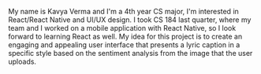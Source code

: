My name is Kavya Verma and I'm a 4th year CS major, I'm interested in React/React Native and UI/UX design. I took CS 184 last quarter, where my team and I worked on a mobile application with React Native, so I look forward to learning React as well. My idea for this project is to create an engaging and appealing user interface that presents a lyric caption in a specific style based on the sentiment analysis from the image that the user uploads.